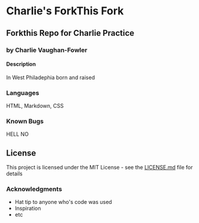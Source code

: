 # Charlie's ForkThis Fork

## Forkthis Repo for Charlie Practice

### by Charlie Vaughan-Fowler

#### Description

In West Philadephia born and raised

### Languages

HTML, Markdown, CSS

### Known Bugs

HELL NO

## License

This project is licensed under the MIT License - see the [LICENSE.md](LICENSE.md) file for details

### Acknowledgments

* Hat tip to anyone who's code was used
* Inspiration
* etc
